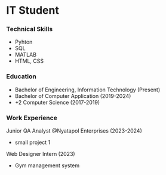 # IT Student

### Technical Skills
- Pyhton
- SQL
- MATLAB
- HTML, CSS

### Education
- Bachelor of Engineering, Information Technology (Present)
- Bachelor of Computer Application (2019-2024)
- +2 Computer Science (2017-2019)

### Work Experience
Junior QA Analyst @Nyatapol Enterprises (2023-2024)
- small project 1

Web Designer Intern (2023)
- Gym management system

